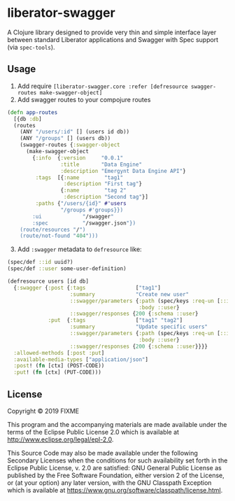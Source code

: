 # liberator-swagger

A Clojure library designed to provide very thin and simple interface layer between standard Liberator applications and Swagger with Spec support (via `spec-tools`).

## Usage

1. Add require `[liberator-swagger.core :refer [defresource swagger-routes make-swagger-object]`
2. Add swagger routes to your compojure routes
```clojure
(defn app-routes
  [{db :db]
  (routes
    (ANY "/users/:id" [] (users id db))
    (ANY "/groups" [] (users db))
    (swagger-routes {:swagger-object 
      (make-swagger-object
        {:info  {:version     "0.0.1"
                 :title       "Data Engine"
                 :description "Emergynt Data Engine API"}
         :tags  [{:name        "tag1"
                  :description "First tag"}
                 {:name        "tag 2"
                  :description "Second tag"}]
         :paths {"/users/{id}" #'users
                 "/groups #'groups}})
        :ui             "/swagger"
        :spec           "/swagger.json"})
    (route/resources "/")
    (route/not-found "404")))

```
3. Add `:swagger` metadata to `defresource` like:
```clojure
(spec/def ::id uuid?)
(spec/def ::user some-user-definition)

(defresource users [id db]
  {:swagger {:post {:tags                ["tag1"]
                    :summary             "Create new user"
                    ::swagger/parameters {:path (spec/keys :req-un [::id])
                                          :body ::user}
                    ::swagger/responses {200 {:schema ::user}
             :put  {:tags                ["tag1" "tag2"]
                    :summary             "Update specific users"
                    ::swagger/parameters {:path (spec/keys :req-un [::id])
                                          :body ::user}
                    ::swagger/responses {200 {:schema ::user}}}}
  :allowed-methods [:post :put]
  :available-media-types ["application/json"]
  :post! (fn [ctx] (POST-CODE))
  :put! (fn [ctx] (PUT-CODE)))
```


## License

Copyright © 2019 FIXME

This program and the accompanying materials are made available under the
terms of the Eclipse Public License 2.0 which is available at
http://www.eclipse.org/legal/epl-2.0.

This Source Code may also be made available under the following Secondary
Licenses when the conditions for such availability set forth in the Eclipse
Public License, v. 2.0 are satisfied: GNU General Public License as published by
the Free Software Foundation, either version 2 of the License, or (at your
option) any later version, with the GNU Classpath Exception which is available
at https://www.gnu.org/software/classpath/license.html.

